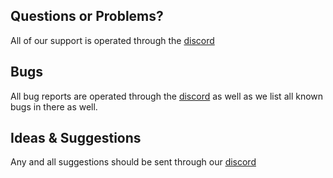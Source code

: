 ## Questions or Problems?
All of our support is operated through the [discord](https://discord.gg/aJcVKFMd9F)

## Bugs
All bug reports are operated through the [discord](https://discord.gg/aJcVKFMd9F) as well as we list all known bugs in there as well.

## Ideas & Suggestions
Any and all suggestions should be sent through our [discord](https://discord.gg/aJcVKFMd9F)